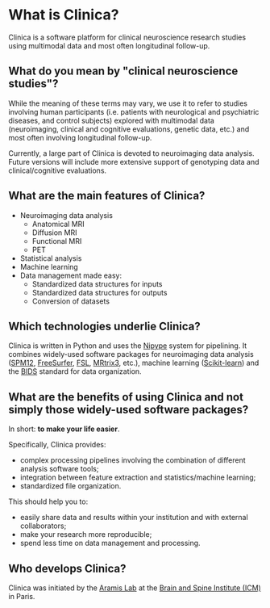 # What is Clinica?

Clinica is a software platform for clinical neuroscience research studies using multimodal data and most often longitudinal follow-up.

## What do you mean by "clinical neuroscience studies"?
While the meaning of these terms may vary, we use it to refer to studies involving human participants (i.e. patients with neurological and psychiatric diseases, and control subjects) explored with multimodal data (neuroimaging, clinical and cognitive evaluations, genetic data, etc.) and most often involving longitudinal follow-up.

Currently, a large part of Clinica is devoted to neuroimaging data analysis. Future versions will include more extensive support of genotyping data and clinical/cognitive evaluations.

## What are the main features of Clinica?

- Neuroimaging data analysis
    - Anatomical MRI
    - Diffusion MRI
    - Functional MRI
    - PET
- Statistical analysis
- Machine learning
- Data management made easy:
    - Standardized data structures for inputs
    - Standardized data structures for outputs
    - Conversion of datasets

## Which technologies underlie Clinica?

Clinica is written in Python and uses the [Nipype](http://nipype.readthedocs.io/en/latest/) system for pipelining. It combines widely-used software packages for neuroimaging data analysis ([SPM12](http://www.fil.ion.ucl.ac.uk/spm/), [FreeSurfer](https://surfer.nmr.mgh.harvard.edu/), [FSL](https://fsl.fmrib.ox.ac.uk/fsl/fslwiki/), [MRtrix3](http://www.mrtrix.org/), etc.), machine learning ([Scikit-learn](http://scikit-learn.org/)) and the [BIDS](http://bids.neuroimaging.io/) standard for data organization.

## What are the benefits of using Clinica and not simply those widely-used software packages?

In short: **to make your life easier**.

Specifically, Clinica provides:

- complex processing pipelines involving the combination of different analysis software tools;
- integration between feature extraction and statistics/machine learning;
- standardized file organization.

This should help you to:

- easily share data and results within your institution and with external collaborators;
- make your research more reproducible;
- spend less time on data management and processing.


## Who develops Clinica?
Clinica was initiated by the [Aramis Lab](http://www.aramislab.fr/) at the [Brain and Spine Institute (ICM)](https://icm-institute.org/) in Paris.
